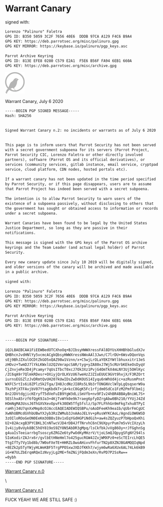 # Warrant Canary #

signed with:

    Lorenzo "Palinuro" Faletra
    GPG ID: B350 5059 3C2F 7656 40E6  DDDB 97CA A129 F4C6 B9A4
    GPG KEY: https://deb.parrotsec.org/misc/palinuro.gpg
    GPG KEY MIRROR: https://keybase.io/palinuro/pgp_keys.asc
    
    Parrot Archive Keyring
    GPG ID: 813E EFE8 0280 C579 E2A1  F5E6 B56F FA94 6EB1 660A
    GPG KEY: https://deb.parrotsec.org/misc/archive.gpg
    
    
![warrant canary](./images/warrant-canary.png)

Warrant Canary, July 6 2020


    -----BEGIN PGP SIGNED MESSAGE-----
    Hash: SHA256
    
    
    Signed Warrant Canary n.2: no incidents or warrants as of July 6 2020
    
    
    This page is to inform users that Parrot Security has not been served with a secret government subpoena for its servers (Parrot Project, Parrot Security CIC, Lorenzo Faletra or other directly involved partners), software (Parrot OS and its official derivatives), or services (community services, gitlab instance, email service, cryptpad service, cloud platform, CDN nodes, hosted portals etc).
    
    If a warrant canary has not been updated in the time period specified by Parrot Security, or if this page disappears, users are to assume that Parrot Project has indeed been served with a secret subpoena.
    
    The intention is to allow Parrot Security to warn users of the existence of a subpoena passively, without disclosing to others that the government has sought or obtained access to information or records under a secret subpoena.
    
    Warrant Canaries have been found to be legal by the United States Justice Department, so long as they are passive in their notifications.
    
    This message is signed with the GPG keys of the Parrot OS archive keyrings and the Team Leader (and actual legal holder) of Parrot Security.
    
    Every new canary update since July 10 2019 will be digitally signed, and older versions of the canary will be archived and made available in a public archive.
    
    signed with:
    
    Lorenzo "Palinuro" Faletra
    GPG ID: B350 5059 3C2F 7656 40E6  DDDB 97CA A129 F4C6 B9A4
    GPG KEY: https://deb.parrotsec.org/misc/palinuro.gpg
    GPG KEY MIRROR: https://keybase.io/palinuro/pgp_keys.asc
    
    Parrot Archive Keyring
    GPG ID: 813E EFE8 0280 C579 E2A1  F5E6 B56F FA94 6EB1 660A
    GPG KEY: https://deb.parrotsec.org/misc/archive.gpg
    
    
    -----BEGIN PGP SIGNATURE-----
    
    iQJLBAEBCAA1FiEEWBedOTCXhoOq+BJIbsyHWWXressFAl8DYUsXHHBhbGludXJv
    QHBhcnJvdHNlYy5vcmcACgkQbsyHWWXressNWxAAl3Jwn/C7lrDU+6WsvDQonVqs
    sEj9BhJZXulOCDtZkGO5xQAZ98w1Vznn/x+C5wjLrOLaYEKIYWtlbhuxxitr13eS
    zHOvz+TwmDJ7lYkLKWxlU2Q2VmrapcSAR/tyg+yZA80xJ7Wj5cRUrbKEkeOsDyqV
    CjZnvjeRe3D4jPcamyr7qUsITbcT0xcJ7Ok3Xz1PvjG4OmTkX4mLNY3Uj5OHlKyc
    /ZC6qA9r7QlmkRDesr+OXiyjQrOLKVzU67weHzZJZIoEUUC9GVt9hxjX/F3RZOrt
    iurnsEGSZlzJvDRmtQvUH207kUwIDsZwDdKOUS14Iyqu6nWhUd4jc+azRusmPnst
    WXFC5rtIs6i8ZPlz5k2Tga/IH8JcdNzJI8Rs5L9b3rTONGNVclW7pLgQsqserW9a
    TkzhPjXTFAvjbV07YtagKbdkT+jA+kcC0GgK5Fc1rfjdm0SdCo1FzM2Pmf9lbm1j
    8n2JDVtdgjicKEryfT5dVeFuIB9YgW3dLiSmVfb+nv9FIv24hBR4BBAyBniWL7S+
    5ESlhxA5rzf6fQgK9Ja3+4KjTvWYk0e9k7raeg6pfyDZrgAbw0Bh210/YYUjJ4Zd
    HOmNgMA3UssJ6ThGXVXevOpvFk30EW5Tfg5fslz/Sp7FLFhhGn9mFkg7xhu8TPyI
    raHhj34U7qnXxMmp8cOJAccEAQEIADEWIQSBPu/oAoDFeeKh9ea1b/qUbrFmCgUC
    XwNhUBMcdGVhbUBwYXJyb3RzZWMub3JnAAoJELVv+pRusWYKCAoL/AgndiOW6WSD
    3zOIloROoGeON0EeKm3OB8vI8v1xEqYGdHGPiNdGih+aw4sZQZyuzP7bHpoQxKhi
    U2+82AcxgB3PYCBKL3CnNTwcVJD4rDB4JfTNrvhC6nC9UXpyrPum7m5vVcIXzyLh
    Iv4ijy8vUyk8BC5hOY819oS9ZY8N5AbDR3gMpq/lsCkfbkJvVg86Oy+rJfGghnSg
    g4uaIsTeeiarrbgTsoscy6ZRGZe6tyPwOdKyMHzrV/tjoLSmQJQpygSFgNY294ls
    SIoKodirZAJrx6r/gvlbEtHNeHml7o425gucRGW4JZxjWMXPz0+eScTEIrcLhQE5
    TtgIfTy7Vy1bd8b/7W0oFXeTE+HHRZLOwoAHivvFhfurTN2p8XZNJBGAMQQIqNpd
    +8EZk2p5TyYWjyHLWeKBF5TrgPPOSxwJXDJfKKh7/wjym6wRa6XUx6AL74Lk6kB9
    iG+W7ULZbErqmRQeIzNvyjLg2ME+fmZNijFQdm3eXn/RvPD7P2SsRw==
    =0ybh
    -----END PGP SIGNATURE-----
    

[Warrant Canary n.0](https://nest.parrotsec.org/org/documentation/-/raw/dev/docs/legal/warrant-canary-0.md)

\

[Warrant Canary n.1](https://nest.parrotsec.org/org/documentation/-/raw/dev/docs/legal/warrant-canary-1.md)

FUCK YEAH! WE ARE STILL SAFE :)





